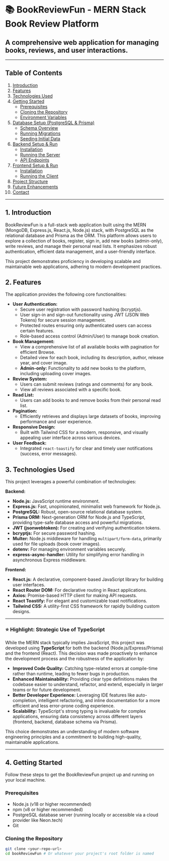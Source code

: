 # 📚 BookReviewFun - MERN Stack Book Review Platform

## A comprehensive web application for managing books, reviews, and user interactions.

---

## Table of Contents

1.  [Introduction](#1-introduction)
2.  [Features](#2-features)
3.  [Technologies Used](#3-technologies-used)
4.  [Getting Started](#4-getting-started)
    - [Prerequisites](#prerequisites)
    - [Cloning the Repository](#cloning-the-repository)
    - [Environment Variables](#environment-variables)
5.  [Database Setup (PostgreSQL & Prisma)](#5-database-setup-postgresql--prisma)
    - [Schema Overview](#schema-overview)
    - [Running Migrations](#running-migrations)
    - [Seeding Initial Data](#seeding-initial-data)
6.  [Backend Setup & Run](#6-backend-setup--run)
    - [Installation](#installation)
    - [Running the Server](#running-the-server)
    - [API Endpoints](#api-endpoints)
7.  [Frontend Setup & Run](#7-frontend-setup--run)
    - [Installation](#installation-1)
    - [Running the Client](#running-the-client)
8.  [Project Structure](#8-project-structure)
9.  [Future Enhancements](#9-future-enhancements)
10. [Contact](#10-contact)

---

## 1. Introduction

BookReviewFun is a full-stack web application built using the MERN (MongoDB, Express.js, React.js, Node.js) stack, with PostgreSQL as the relational database and Prisma as the ORM. This platform allows users to explore a collection of books, register, sign in, add new books (admin-only), write reviews, and manage their personal read lists. It emphasizes robust authentication, efficient data management, and a user-friendly interface.

This project demonstrates proficiency in developing scalable and maintainable web applications, adhering to modern development practices.

## 2. Features

The application provides the following core functionalities:

- **User Authentication:**
  - Secure user registration with password hashing (bcryptjs).
  - User sign-in and sign-out functionality using JWT (JSON Web Tokens) for secure session management.
  - Protected routes ensuring only authenticated users can access certain features.
  - Role-based access control (Admin/User) to manage book creation.
- **Book Management:**
  - View a comprehensive list of all available books with pagination for efficient Browse.
  - Detailed view for each book, including its description, author, release year, and cover image.
  - **Admin-only:** Functionality to add new books to the platform, including uploading cover images.
- **Review System:**
  - Users can submit reviews (ratings and comments) for any book.
  - View all reviews associated with a specific book.
- **Read List:**
  - Users can add books to and remove books from their personal read list.
- **Pagination:**
  - Efficiently retrieves and displays large datasets of books, improving performance and user experience.
- **Responsive Design:**
  - Built with Tailwind CSS for a modern, responsive, and visually appealing user interface across various devices.
- **User Feedback:**
  - Integrated `react-toastify` for clear and timely user notifications (success, error messages).

## 3. Technologies Used

This project leverages a powerful combination of technologies:

**Backend:**

- **Node.js:** JavaScript runtime environment.
- **Express.js:** Fast, unopinionated, minimalist web framework for Node.js.
- **PostgreSQL:** Robust, open-source relational database system.
- **Prisma ORM:** Next-generation ORM for Node.js and TypeScript, providing type-safe database access and powerful migrations.
- **JWT (jsonwebtoken):** For creating and verifying authentication tokens.
- **bcryptjs:** For secure password hashing.
- **Multer:** Node.js middleware for handling `multipart/form-data`, primarily used for file uploads (book cover images).
- **dotenv:** For managing environment variables securely.
- **express-async-handler:** Utility for simplifying error handling in asynchronous Express middleware.

**Frontend:**

- **React.js:** A declarative, component-based JavaScript library for building user interfaces.
- **React Router DOM:** For declarative routing in React applications.
- **Axios:** Promise-based HTTP client for making API requests.
- **React Toastify:** For elegant and customizable toast notifications.
- **Tailwind CSS:** A utility-first CSS framework for rapidly building custom designs.

---

### ⭐ **Highlight: Strategic Use of TypeScript**

While the MERN stack typically implies JavaScript, this project was developed using **TypeScript** for both the backend (Node.js/Express/Prisma) and the frontend (React). This decision was made proactively to enhance the development process and the robustness of the application by:

- **Improved Code Quality:** Catching type-related errors at compile-time rather than runtime, leading to fewer bugs in production.
- **Enhanced Maintainability:** Providing clear type definitions makes the codebase easier to understand, refactor, and extend, especially in larger teams or for future development.
- **Better Developer Experience:** Leveraging IDE features like auto-completion, intelligent refactoring, and inline documentation for a more efficient and less error-prone coding experience.
- **Scalability:** TypeScript's strong typing is invaluable for complex applications, ensuring data consistency across different layers (frontend, backend, database schema via Prisma).

This choice demonstrates an understanding of modern software engineering principles and a commitment to building high-quality, maintainable applications.

---

## 4. Getting Started

Follow these steps to get the BookReviewFun project up and running on your local machine.

### Prerequisites

- Node.js (v18 or higher recommended)
- npm (v8 or higher recommended)
- PostgreSQL database server (running locally or accessible via a cloud provider like Neon.tech)
- Git

### Cloning the Repository

```bash
git clone <your-repo-url>
cd bookReviewFun # Or whatever your project's root folder is named
```
